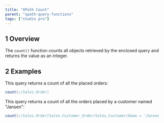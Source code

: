```yaml
---
title: "XPath Count"
parent: "xpath-query-functions"
tags: ["studio pro"]
---
```


## 1 Overview

The `count()` function counts all objects retrieved by the enclosed query and returns the value as an integer.

## 2 Examples

This query returns a count of all the placed orders:

```java
count(//Sales.Order)
```

This query returns a count of all the orders placed by a customer named "Jansen":

```java
count(//Sales.Order[Sales.Customer_Order/Sales.Customer/Name = 'Jansen'])
```
